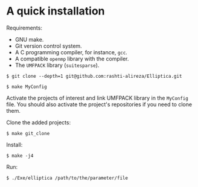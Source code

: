# A quick installation

Requirements:
- GNU make.
- Git version control system.
- A C programming compiler, for instance, `gcc`.
- A compatible `openmp` library with the compiler.
- The `UMFPACK` library (`suitesparse`).

`$ git clone --depth=1 git@github.com:rashti-alireza/Elliptica.git`

`$ make MyConfig`

Activate the projects of interest and link UMFPACK library in the `MyConfig` file.
You should also activate the project's repositories if you need to clone them.

Clone the added projects:

`$ make git_clone`

Install:

`$ make -j4`

Run:

`$ ./Exe/elliptica /path/to/the/parameter/file`




